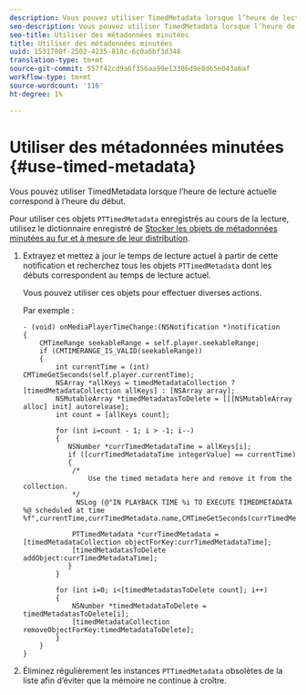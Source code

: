 ```yaml
---
description: Vous pouvez utiliser TimedMetadata lorsque l’heure de lecture actuelle correspond à l’heure du début.
seo-description: Vous pouvez utiliser TimedMetadata lorsque l’heure de lecture actuelle correspond à l’heure du début.
seo-title: Utiliser des métadonnées minutées
title: Utiliser des métadonnées minutées
uuid: 1531780f-2502-4235-818c-6c0a6bf3d348
translation-type: tm+mt
source-git-commit: 557f42cd9a6f356aa99e13386d9e8d65e043a6af
workflow-type: tm+mt
source-wordcount: '116'
ht-degree: 1%

---
```



# Utiliser des métadonnées minutées {#use-timed-metadata}

Vous pouvez utiliser TimedMetadata lorsque l’heure de lecture actuelle correspond à l’heure du début.

Pour utiliser ces objets `PTTimedMetadata` enregistrés au cours de la lecture, utilisez le dictionnaire enregistré de [Stocker les objets de métadonnées minutées au fur et à mesure de leur distribution](../../../tvsdk-3x-ios-prog/ios-3x-advertising/ios-3x-custom-tags-configure/ios-3x-timed-metadata-store.md).

1. Extrayez et mettez à jour le temps de lecture actuel à partir de cette notification et recherchez tous les objets `PTTimedMetadata` dont les débuts correspondent au temps de lecture actuel.

   Vous pouvez utiliser ces objets pour effectuer diverses actions.

   Par exemple :

   ```
   - (void) onMediaPlayerTimeChange:(NSNotification *)notification 
   { 
       CMTimeRange seekableRange = self.player.seekableRange; 
       if (CMTIMERANGE_IS_VALID(seekableRange)) 
       { 
           int currentTime = (int) CMTimeGetSeconds(self.player.currentTime); 
           NSArray *allKeys = timedMetadataCollection ? [timedMetadataCollection allKeys] : [NSArray array]; 
           NSMutableArray *timedMetadatasToDelete = [[[NSMutableArray alloc] init] autorelease]; 
           int count = [allKeys count]; 
   
           for (int i=count - 1; i > -1; i--) 
           { 
              NSNumber *currTimedMetadataTime = allKeys[i]; 
              if ([currTimedMetadataTime integerValue] == currentTime) 
              { 
               /* 
                   Use the timed metadata here and remove it from the collection. 
               */ 
                NSLog (@"IN PLAYBACK TIME %i TO EXECUTE TIMEDMETADATA %@ scheduled at time %f",currentTime,currTimedMetadata.name,CMTimeGetSeconds(currTimedMetadata.time)); 
   
               PTTimedMetadata *currTimedMetadata = [timedMetadataCollection objectForKey:currTimedMetadataTime]; 
               [timedMetadatasToDelete addObject:currTimedMetadataTime]; 
              } 
           } 
   
           for (int i=0; i<[timedMetadatasToDelete count]; i++) 
           { 
               NSNumber *timedMetadataToDelete = timedMetadatasToDelete[i]; 
               [timedMetadataCollection removeObjectForKey:timedMetadataToDelete]; 
           } 
       } 
   }
   ```

1. Éliminez régulièrement les instances `PTTimedMetadata` obsolètes de la liste afin d’éviter que la mémoire ne continue à croître.